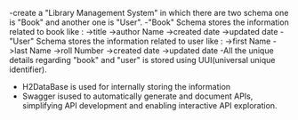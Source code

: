 -create a "Library Management System" in which there are two schema one is "Book" and another one is "User".
-"Book" Schema stores the information related to book like :
   ->title
   ->author Name
   ->created date
   ->updated date
-"User" Schema stores the information related to user like :
   ->first Name
   ->last Name
   ->roll Number
   ->created date
   ->updated date
  -All the unique details regarding "book" and "user" is stored using UUI(universal unique identifier).
  - H2DataBase is used for internally storing the information
  - Swagger isused to automatically generate and document APIs, simplifying API development and enabling interactive API exploration.
